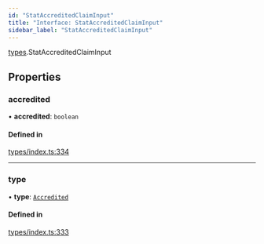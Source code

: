 ```yaml
---
id: "StatAccreditedClaimInput"
title: "Interface: StatAccreditedClaimInput"
sidebar_label: "StatAccreditedClaimInput"
---
```


[types](../../../modules/Types/Types.md).StatAccreditedClaimInput

## Properties

### accredited

• **accredited**: `boolean`

#### Defined in

[types/index.ts:334](https://github.com/PolymeshAssociation/polymesh-sdk/blob/95e180d2/src/types/index.ts#L334)

___

### type

• **type**: [`Accredited`](../../../enums/Types/ClaimType/ClaimType.md#accredited)

#### Defined in

[types/index.ts:333](https://github.com/PolymeshAssociation/polymesh-sdk/blob/95e180d2/src/types/index.ts#L333)
